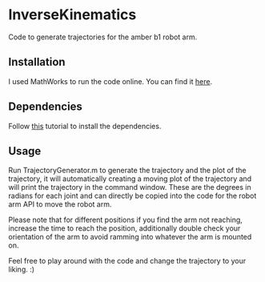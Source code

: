 # InverseKinematics
Code to generate trajectories for the amber b1 robot arm.

## Installation

I used MathWorks to run the code online. You can find it [here](https://matlab.mathworks.com/).

## Dependencies

Follow [this](https://www.youtube.com/watch?v=5DnKot3mMSc) tutorial to install the dependencies.

## Usage

Run TrajectoryGenerator.m to generate the trajectory and the plot of the trajectory, it will automatically creating a moving plot of the trajectory and will print the trajectory in the command window. These are the degrees in radians for each joint and can directly be copied into the code for the robot arm API to move the robot arm.

Please note that for different positions if you find the arm not reaching, increase the time to reach the position, additionally double check your orientation of the arm to avoid ramming into whatever the arm is mounted on.

Feel free to play around with the code and change the trajectory to your liking. :)